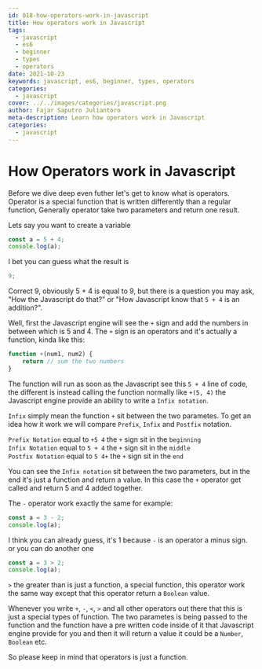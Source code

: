 ```yaml
---
id: 018-how-operators-work-in-javascript
title: How operators work in Javascript
tags: 
  - javascript
  - es6
  - beginner
  - types
  - operators
date: 2021-10-23
keywords: javascript, es6, beginner, types, operators
categories:
  - javascript
cover: ../../images/categories/javascript.png
author: Fajar Saputro Juliantoro
meta-description: Learn how operators work in Javascript
categories:
  - javascript
---
```


# How Operators work in Javascript

Before we dive deep even futher let's get to know what is operators. Operator is a special function that is written differently than a regular function, Generally operator take two parameters and return one result.

Lets say you want to create a variable

```js
const a = 5 + 4;
console.log(a);
```

I bet you can guess what the result is

```js
9;
```

Correct 9, obviously 5 + 4 is equal to 9, but there is a question you may ask, "How the Javascript do that?" or "How Javascript know that `5 + 4` is an addition?".

Well, first the Javascript engine will see the `+` sign and add the numbers in between which is 5 and 4. The `+` sign is an operators and it's actually a function, kinda like this:

```js
function +(num1, num2) {
	return // sum the two numbers
}
```

The function will run as soon as the Javascript see this `5 + 4` line of code, the different is instead calling the function normally like `+(5, 4)` the Javascript engine provide an ability to write a `Infix notation`.

`Infix` simply mean the function `+` sit between the two parametes. To get an idea how it work we will compare `Prefix`, `Infix` and `Postfix` notation.

`Prefix Notation` equal to `+5 4` the `+` sign sit in the `beginning` \
`Infix Notation` equal to `5 + 4` the `+` sign sit in the `middle` \
`Postfix Notation` equal to `5 4+` the `+` sign sit in the `end`

You can see the `Infix notation` sit between the two parameters, but in the end it's just a function and return a value.
In this case the `+` operator get called and return 5 and 4 added together.

The `-` operator work exactly the same for example:

```js
const a = 3 - 2;
console.log(a);
```

I think you can already guess, it's 1 because `-` is an operator a minus sign. or you can do another one

```js
const a = 3 > 2;
console.log(a);
```

`>` the greater than is just a function, a special function, this operator work the same way except that this operator return a `Boolean` value.

Whenever you write `+`, `-`, `<`, `>` and all other operators out there that this is just a special types of function. The two parametes is being passed to the function and the function have a pre written code inside of it that Javascript engine provide for you and then it will return a value it could be a `Number`, `Boolean` etc.

So please keep in mind that operators is just a function.

